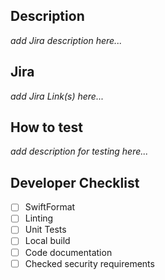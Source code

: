 ## Description
*add Jira description here...*

## Jira
*add Jira Link(s) here...*

## How to test
*add description for testing here...*

## Developer Checklist
- [ ] SwiftFormat
- [ ] Linting
- [ ] Unit Tests
- [ ] Local build
- [ ] Code documentation
- [ ] Checked security requirements
